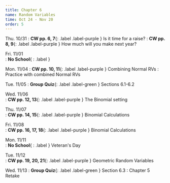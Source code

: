 ```yaml
---
title: Chapter 6
name: Random Variables
time: Oct 24 - Nov 20
order: 5
---
```


<!-- : **Standard 2.1**{: .label .label-yellow }
: **CW pp. 3, 4**{: .label .label-purple }
: **Group Quiz**{: .label .label-green } Section 2.1
: **Test Retake**{: .label .label-red} Chapter 4 Retake
: **No School**{: .label } Staff PD Day
: Practice
: **Chapter 2 Test**{: .label .label-green }
: **Chapter 2 Retake on Wed, 10/18**{: .label .label-red } -->


Thu. 10/31
: **CW pp. 6, 7**{: .label .label-purple } Is it time for a raise?
: **CW pp. 8, 9**{: .label .label-purple } How much will you make next year?



Fri. 11/01	
: **No School**{ : .label }
	
	
Mon. 11/04
: **CW pp. 10, 11**{: .label .label-purple } Combining Normal RVs
: Practice with combined Normal RVs

Tue. 11/05
: **Group Quiz**{: .label .label-green } Sections 6.1-6.2

Wed. 11/06	
: **CW pp. 12, 13**{: .label .label-purple } The Binomial setting	

Thu. 11/07	
: **CW pp. 14, 15**{: .label .label-purple } Binomial Calculations

Fri. 11/08	
: **CW pp. 16, 17, 18**{: .label .label-purple } Binomial Calculations
	
Mon. 11/11	
: **No School**{ : .label } Veteran's Day

Tue. 11/12	
: **CW pp. 19, 20, 21**{: .label .label-purple } Geometric Random Variables

Wed. 11/13
: **Group Quiz**{: .label .label-green } Section 6.3
: Chapter 5 Retake

<!-- 
Thu. 11/14	
: **CW p. 3**{: .label .label-purple } Introduction to Sampling Distributions Desmos
: **CW p. 4**{: .label .label-purple } Parameter vs. Statistic (problems included in Desmos)
: **HW p. 11**{: .label .label-red } Normal Distribution Calculation Review  (Due Mon, Dec 04)

Fri. 11/15
: Practice
	
Mon. 11/18
: **CW p. 4**{: .label .label-purple } Sampling Distributions

Tue. 11/19
: Practice

Wed. 11/20
: **Chapter 6 Test**{: .label .label-green }

Thu. 11/21
: **CW pp. 5, 6, 7**{: .label .label-purple } Sampling Distributions, and Biased Estimators

Fri. 11/22
: **Review Quiz**{: .label .label-green } Section 7.1
	
	
Mon. 11/25	Break
Tue. 11/26	Break
Wed. 11/27	Break
Thu. 11/28	Break
Fri. 11/29	Break
	
	
Mon. 12/02
: **Due HW p. 11**{: .label .label-red } Normal Distribution Calculation Review 
: **CW p.8**{: .label .label-purple } Sampling distribution of sample proportions

Tue. 12/03
: **CW pp. 9, 10**{: .label .label-purple } Sampling distribution of sample proportions

Wed. 12/04
: **CW pp. 12, 13, 14**{: .label .label-purple } Sampling distribution of sample means

Thu. 12/05
: **Group Quiz**{: .label .label-green } Sections 7.2-7.3

Fri. 12/06
: Practice / study
	
	
Mon. 12/09


Tue. 12/10
: **Chapter 7 Test**{: .label .label-green }

Wed. 12/11
: Practice / study

Thu. 12/12
: Practice / study

Fri. 12/13
: Chapter 6 Retake
	
Mon. 12/16
: Practice / study

Tue. 12/17
: **Chapter 7 Retake**

Wed. 12/18	
: P1, 2 Final

Thu. 12/19  
: P4 Final

Fri. 12/20	
: **End of first semester** { : .label }
: P5, 6 Final
 -->